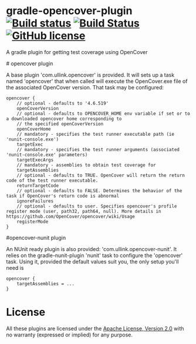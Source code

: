 gradle-opencover-plugin [![Build status](https://ci.appveyor.com/api/projects/status/chcaikhiapb4mmn2?svg=true)](https://ci.appveyor.com/project/gluck/gradle-opencover-plugin) [![Build Status](https://travis-ci.org/Ullink/gradle-opencover-plugin.svg?branch=master)](https://travis-ci.org/Ullink/gradle-opencover-plugin) [![GitHub license](https://img.shields.io/github/license/Ullink/gradle-opencover-plugin.svg)](http://www.apache.org/licenses/LICENSE-2.0)
=======================

A gradle plugin for getting test coverage using OpenCover

# opencover plugin

A base plugin 'com.ullink.opencover' is provided. It will sets up a task named 'opencover' that when called will execute
the OpenCover.exe file of the associated OpenCover version. That task may be configured:

    opencover {
        // optional - defaults to '4.6.519'
        openCoverVersion
        // optional - defaults to OPENCOVER_HOME env variable if set or to a downloaded opencover home corresponding to
        // the specified openCoverVersion
        openCoverHome
        // mandatory - specifies the test runner executable path (ie 'nunit-console.exe')
        targetExec
        // mandatory - specifies the test runner arguments (associated 'nunit-console.exe' parameters)
        targetExecArgs
        // mandatory - assemblies to obtain test coverage for
        targetAssemblies
        // optional - defaults to TRUE. OpenCover will return the return code of the test runner executable.
        returnTargetCode
        // optional - defaults to FALSE. Determines the behavior of the task if OpenCover's return code is abnormal
        ignoreFailures
        // optional - defaults to user. Specifies opencover's profile register mode (user, path32, path64, null). More details in https://github.com/OpenCover/opencover/wiki/Usage
        registerMode
    }

#opencover-nunit plugin

An NUnit ready plugin is also provided: 'com.ullink.opencover-nunit'. It relies on the gradle-nunit-plugin 'nunit' task to
configure the 'opencover' task. Using it, provided the default values suit you, the only setup you'll need is

    opencover {
        targetAssemblies = ...
    }

# License

All these plugins are licensed under the [Apache License, Version 2.0](http://www.apache.org/licenses/LICENSE-2.0.html) with no warranty (expressed or implied) for any purpose.
